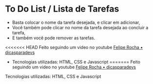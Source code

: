 # To Do List / Lista de Tarefas

-   Basta colocar o nome da tarefa desejada, e clicar em adicionar,
-   Você também pode clicar no nome da tarefa desejada ao concluir a tarefa,
-   E também você pode remover as tarefas.

<<<<<<< HEAD
   Feito seguindo um video no youtube [Felipe Rocha • dicasparadevs](https://www.youtube.com/c/dicasparadevs)

-   Tecnologias utilizadas: HTML, CSS e Javascript
=======
   Feito seguindo um video no youtube [Felipe Rocha • dicasparadevs](https://www.youtube.com/watch?v=0bNeKAzVvlE)

   Tecnologias utilizadas: HTML, CSS e Javascript

